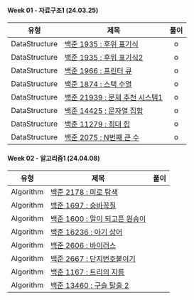 #### Week 01 - 자료구조1 (24.03.25)

| 유형          | 제목                                                                    | 풀이 |
| ------------- | ----------------------------------------------------------------------- | :--: |
| DataStructure | [백준 1935 : 후위 표기식](https://www.acmicpc.net/problem/1918)         |  o   |
| DataStructure | [백준 1935 : 후위 표기식2](https://www.acmicpc.net/problem/1935)        |  o   |
| DataStructure | [백준 1966 : 프린터 큐](https://www.acmicpc.net/problem/1966)           |  o   |
| DataStructure | [백준 1874 : 스택 수열](https://www.acmicpc.net/problem/1874)           |  o   |
| DataStructure | [백준 21939 : 문제 추천 시스템1](https://www.acmicpc.net/problem/21939) |  o   |
| DataStructure | [백준 14425 : 문자열 집합](https://www.acmicpc.net/problem/14425)       |  o   |
| DataStructure | [백준 11279 : 최대 힙](https://www.acmicpc.net/problem/11279)           |  o   |
| DataStructure | [백준 2075 : N번째 큰 수](https://www.acmicpc.net/problem/2075)         |  o   |



#### Week 02 - 알고리즘1 (24.04.08)

| 유형          | 제목                                                                    | 풀이 |
| ------------- | ----------------------------------------------------------------------- | :--: |
| Algorithm | [백준 2178 : 미로 탐색](https://www.acmicpc.net/problem/2178)         |
| Algorithm | [백준 1697 : 숨바꼭질](https://www.acmicpc.net/problem/1697)        |
| Algorithm | [백준 1600 : 말이 되고픈 원숭이](https://www.acmicpc.net/problem/1600)           |
| Algorithm | [백준 16236 : 아기 상어](https://www.acmicpc.net/problem/16236)           |
| Algorithm | [백준 2606 : 바이러스](https://www.acmicpc.net/problem/2606) |
| Algorithm | [백준 2667 : 단지번호붙이기](https://www.acmicpc.net/problem/2667)       |
| Algorithm | [백준 1167 : 트리의 지름](https://www.acmicpc.net/problem/1167)           |
| Algorithm | [백준 13460 : 구슬 탈출 2](https://www.acmicpc.net/problem/13460)         |